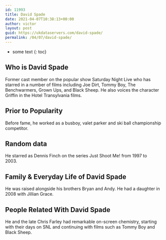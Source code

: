 ```yaml
---
id: 11993
title: David Spade
date: 2021-04-07T10:38:13+00:00
author: victor
layout: post
guid: https://ukdataservers.com/david-spade/
permalink: /04/07/david-spade/
---
```


* some text
{: toc}


## Who is David Spade



Former cast member on the popular show Saturday Night Live who has starred in a number of films including Joe Dirt, Tommy Boy, The Benchwarmers, Grown Ups, and Black Sheep. He also voices the character Griffin in the Hotel Transylvania films.  

                
                
                
## Prior to Popularity



Before fame, he worked as a busboy, valet parker and ski ball championship competitor. 

                
                
                
## Random data



He starred as Dennis Finch on the series Just Shoot Me! from 1997 to 2003. 

                
                
                
## Family & Everyday Life of David Spade



He was raised alongside his brothers Bryan and Andy. He had a daughter in 2008 with Jillian Grace. 

                
                
                
## People Related With David Spade



He and the late Chris Farley had remarkable on-screen chemistry, starting with their days on SNL and continuing with films such as Tommy Boy and Black Sheep. 

                
              
            
          
          
          